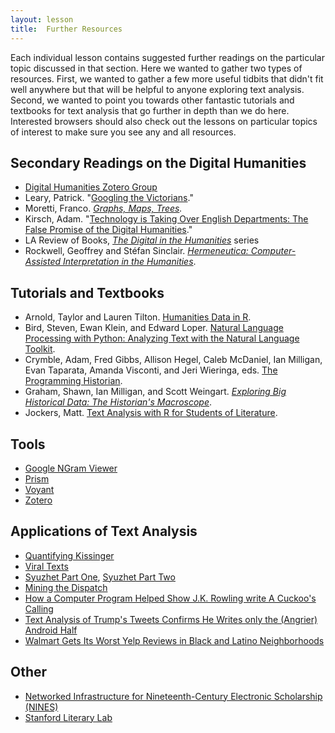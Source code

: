 ```yaml
---
layout: lesson
title:  Further Resources
---
```

Each individual lesson contains suggested further readings on the particular topic discussed in that section. Here we wanted to gather two types of resources. First, we wanted to gather a few more useful tidbits that didn't fit well anywhere but that will be helpful to anyone exploring text analysis. Second, we wanted to point you towards other fantastic tutorials and textbooks for text analysis that go further in depth than we do here. Interested browsers should also check out the lessons on particular topics of interest to make sure you see any and all resources.

## Secondary Readings on the Digital Humanities

* [Digital Humanities Zotero Group](/textanalysiscoursebook/book/https:/www.zotero.org/groups/digital_humanities/items)
* Leary, Patrick. "[Googling the Victorians](/textanalysiscoursebook/book/http:/www.victorianresearch.org/googling.pdf)."
* Moretti, Franco. *[Graphs, Maps, Trees](/textanalysiscoursebook/book/https:/www.amazon.com/Graphs-Maps-Trees-Abstract-Literary/dp/1844671852).*
* Kirsch, Adam. "[Technology is Taking Over English Departments: The False Promise of the Digital Humanities](/textanalysiscoursebook/book/https:/newrepublic.com/article/117428/limits-digital-humanities-adam-kirsch)."
* LA Review of Books, *[The Digital in the Humanities](/textanalysiscoursebook/book/https:/lareviewofbooks.org/feature/the-digital-in-the-humanities)* series
* Rockwell, Geoffrey and Stéfan Sinclair. *[Hermeneutica: Computer-Assisted Interpretation in the Humanities](/textanalysiscoursebook/book/https:/mitpress.mit.edu/books/hermeneutica)*.

## Tutorials and Textbooks
* Arnold, Taylor and Lauren Tilton. [Humanities Data in R](/textanalysiscoursebook/book/http:/www.humanitiesdata.org/).
* Bird, Steven, Ewan Klein, and Edward Loper. [Natural Language Processing with Python: Analyzing Text with the Natural Language Toolkit](/textanalysiscoursebook/book/http:/www.nltk.org/book/).
* Crymble, Adam, Fred Gibbs, Allison Hegel, Caleb McDaniel, Ian Milligan, Evan Taparata, Amanda Visconti, and Jeri Wieringa, eds. [The Programming Historian](/textanalysiscoursebook/book/http:/programminghistorian.org/).
* Graham, Shawn, Ian Milligan, and Scott Weingart. *[Exploring Big Historical Data: The Historian's Macroscope](/textanalysiscoursebook/book/http:/www.themacroscope.org/2.0/)*.
* Jockers, Matt. [Text Analysis with R for Students of Literature](/textanalysiscoursebook/book/http:/www.matthewjockers.net/text-analysis-with-r-for-students-of-literature/).

## Tools
* [Google NGram Viewer](/textanalysiscoursebook/book/https:/books.google.com/ngrams)
* [Prism](/textanalysiscoursebook/book/https:/prism.scholarslab.org)
* [Voyant](/textanalysiscoursebook/book/https:/voyant-tools.org)
* [Zotero](/textanalysiscoursebook/book/https:/zotero.org)

## Applications of Text Analysis
* [Quantifying Kissinger](/textanalysiscoursebook/book/http:/www.quantifyingkissinger.com/)
* [Viral Texts](/textanalysiscoursebook/book/http:/viraltexts.org/)
* [Syuzhet Part One](/textanalysiscoursebook/book/http:/www.matthewjockers.net/2015/02/02/syuzhet/), [Syuzhet Part Two](/textanalysiscoursebook/book/http:/www.matthewjockers.net/2015/02/25/the-rest-of-the-story/)
* [Mining the Dispatch](/textanalysiscoursebook/book/http:/dsl.richmond.edu/dispatch/pages/home)
* [How a Computer Program Helped Show J.K. Rowling write A Cuckoo's Calling](/textanalysiscoursebook/book/http:/www.scientificamerican.com/article/how-a-computer-program-helped-show-jk-rowling-write-a-cuckoos-calling/)
* [Text Analysis of Trump's Tweets Confirms He Writes only the (Angrier) Android Half](/textanalysiscoursebook/book/http:/varianceexplained.org/r/trump-tweets/)
* [Walmart Gets Its Worst Yelp Reviews in Black and Latino Neighborhoods](/textanalysiscoursebook/book/http:/www.citylab.com/work/2016/08/walmart-get-its-worst-yelp-reviews-in-black-and-latino-neighborhoods/497864/)

## Other
* [Networked Infrastructure for Nineteenth-Century Electronic Scholarship (NINES)](/textanalysiscoursebook/book/https:/www.nines.org)
* [Stanford Literary Lab](/textanalysiscoursebook/book/http:/litlab.stanford.edu/)